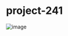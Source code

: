 # project-241
![image](https://github.com/manasvijain20/project-241/assets/74360258/adcc0aa8-dbb9-49cf-9015-81d9e3dd509e)

